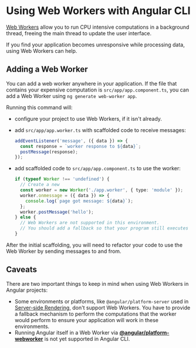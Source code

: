 # Using Web Workers with Angular CLI

[Web Workers](https://developer.mozilla.org/en-US/docs/Web/API/Web_Workers_API) allow you to run CPU intensive computations in a background thread, freeing the main thread to update the user interface.

If you find your application becomes unresponsive while processing data, using Web Workers can help.

## Adding a Web Worker

You can add a web worker anywhere in your application. If the file that contains your expensive computation is `src/app/app.component.ts`, you can add a Web Worker using `ng generate web-worker app`.

Running this command will:

- configure your project to use Web Workers, if it isn't already.
- add `src/app/app.worker.ts` with scaffolded code to receive messages:

  ```typescript
  addEventListener('message', ({ data }) => {
    const response = `worker response to ${data}`;
    postMessage(response);
  });
  ```

- add scaffolded code to `src/app/app.component.ts` to use the worker:

  ```typescript
  if (typeof Worker !== 'undefined') {
    // Create a new
    const worker = new Worker('./app.worker', { type: 'module' });
    worker.onmessage = ({ data }) => {
      console.log(`page got message: ${data}`);
    };
    worker.postMessage('hello');
  } else {
    // Web Workers are not supported in this environment.
    // You should add a fallback so that your program still executes correctly.
  }
  ```

After the initial scaffolding, you will need to refactor your code to use the Web Worker by sending messages to and from.

## Caveats

There are two important things to keep in mind when using Web Workers in Angular projects:

- Some environments or platforms, like `@angular/platform-server` used in [Server-side Rendering](guide/universal), don't support Web Workers. You have to provide a fallback mechanism to perform the computations that the worker would perform to ensure your application will work in these environments.
- Running Angular itself in a Web Worker via [**@angular/platform-webworker**](api/platform-webworker) is not yet supported in Angular CLI.
